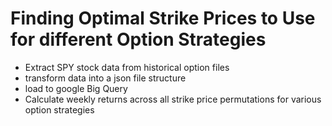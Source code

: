 # Finding Optimal Strike Prices to Use for different Option Strategies
* Extract SPY stock data from historical option files
* transform data into a json file structure
* load to google Big Query
* Calculate weekly returns across all strike price permutations for various option strategies
